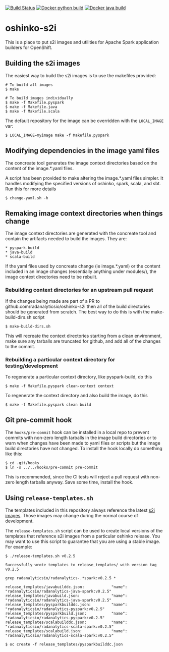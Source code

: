 [![Build Status](https://travis-ci.org/radanalyticsio/oshinko-s2i.svg?branch=master)](https://travis-ci.org/radanalyticsio/oshinko-s2i)
[![Docker python build](https://img.shields.io/docker/automated/radanalyticsio/radanalytics-pyspark.svg)](https://hub.docker.com/r/radanalyticsio/radanalytics-pyspark)
[![Docker java build](https://img.shields.io/docker/automated/radanalyticsio/radanalytics-java-spark.svg)](https://hub.docker.com/r/radanalyticsio/radanalytics-java-spark)

# oshinko-s2i #
This is a place to put s2i images and utilities for Apache Spark application builders for OpenShift.

## Building the s2i images ##

The easiest way to build the s2i images is to use the makefiles provided:

    # To build all images
    $ make

    # To build images individually
    $ make -f Makefile.pyspark
    $ make -f Makefile.java
    $ make -f Makefile.scala

The default repository for the image can be overridden with the `LOCAL_IMAGE` var:

    $ LOCAL_IMAGE=myimage make -f Makefile.pyspark

## Modifying dependencies in the image yaml files

The concreate tool generates the image context directories
based on the content of the image.*.yaml files.

A script has been provided to make altering the image.*.yaml files
simpler. It handles modifying the specified versions of oshinko, spark,
scala, and sbt. Run this for more details

    $ change-yaml.sh -h

## Remaking image context directories when things change

The image context directories are generated with the concreate tool and contain
the artifacts needed to build the images. They are:

    * pyspark-build
    * java-build
    * scala-build

If the yaml files used by concreate change (ie image.*.yaml) or the content
included in an image changes (essentially anything under modules/), the
image context directories need to be rebuilt.

### Rebuilding context directories for an upstream pull request

If the changes being made are part of a PR to github.com/radanalyticsio/oshinko-s2i
then all of the build directories should be generated from scratch.
The best way to do this is with the make-build-dirs.sh script

    $ make-build-dirs.sh

This will recreate the context directories starting from a clean environment,
make sure any tarballs are truncated for github, and add all of the changes
to the commit.

### Rebuilding a particular context directory for testing/development

To regenerate a particular context directory, like pyspark-build, do this

    $ make -f Makefile.pyspark clean-context context

To regenerate the context directory and also build the image, do this

    $ make -f Makefile.pyspark clean build

## Git pre-commit hook

The `hooks/pre-commit` hook can be installed in a local repo to
prevent commits with non-zero length tarballs in the image build
directories or to warn when changes have been made to yaml files or
scripts but the image build directories have not changed.
To install the hook locally do something like this:

    $ cd .git/hooks
    $ ln -s ../../hooks/pre-commit pre-commit

This is recommended, since the CI tests will reject a pull request
with non-zero length tarballs anyway. Save some time, install the hook.

## Using `release-templates.sh` ##

The templates included in this repository always reference the latest
[s2i images](https://hub.docker.com/u/radanalyticsio/). Those images may
change during the normal course of development.

The `release-templates.sh` script can be used to create local versions of
the templates that reference s2i images from a particular oshinko release.
You may want to use this script to guarantee that you are using a stable image.
For example:

    $ ./release-templates.sh v0.2.5

    Successfully wrote templates to release_templates/ with version tag v0.2.5

    grep radanalyticsio/radanalytics-.*spark:v0.2.5 *

    release_templates/javabuilddc.json:            "name": "radanalyticsio/radanalytics-java-spark:v0.2.5"
    release_templates/javabuild.json:              "name": "radanalyticsio/radanalytics-java-spark:v0.2.5"
    release_templates/pysparkbuilddc.json:         "name": "radanalyticsio/radanalytics-pyspark:v0.2.5"
    release_templates/pysparkbuild.json:           "name": "radanalyticsio/radanalytics-pyspark:v0.2.5"
    release_templates/scalabuilddc.json:           "name": "radanalyticsio/radanalytics-scala-spark:v0.2.5"
    release_templates/scalabuild.json:             "name": "radanalyticsio/radanalytics-scala-spark:v0.2.5"

    $ oc create -f release_templates/pysparkbuilddc.json

